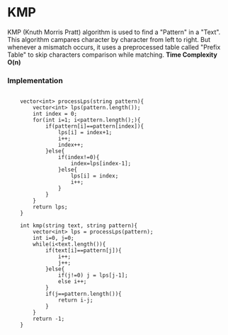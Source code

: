 # KMP
KMP (Knuth Morris Pratt) algorithm is used to find a "Pattern" in a "Text". This algorithm campares character by character from left to right. 
But whenever a mismatch occurs, it uses a preprocessed table called "Prefix Table" to skip characters comparison while matching. **Time Complexity O(n)**

### Implementation
```

    vector<int> processLps(string pattern){
        vector<int> lps(pattern.length());
        int index = 0;
        for(int i=1; i<pattern.length();){
            if(pattern[i]==pattern[index]){
                lps[i] = index+1;
                i++;
                index++;
            }else{
                if(index!=0){
                    index=lps[index-1];
                }else{
                    lps[i] = index;
                    i++;
                }
            }
        }
        return lps;
    }
    
    int kmp(string text, string pattern){
        vector<int> lps = processLps(pattern);
        int i=0, j=0;
        while(i<text.length()){
            if(text[i]==pattern[j]){
                i++;
                j++;
            }else{
                if(j!=0) j = lps[j-1];
                else i++;
            }
            if(j==pattern.length()){
                return i-j;
            }
        }
        return -1;
    }
```
